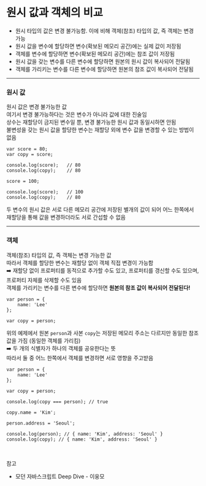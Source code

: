 # 원시 값과 객체의 비교

- 원시 타입의 값은 변경 불가능함. 이에 비해 객체(참조) 타입의 값, 즉 객체는 변경 가능
- 원시 값을 변수에 할당하면 변수(확보된 메모리 공간)에는 실제 값이 저장됨
- 객체를 변수에 할당하면 변수(확보된 메모리 공간)에는 참조 값이 저장됨
- 원시 값을 갖는 변수를 다른 변수에 할당하면 원본의 원시 값이 복사되어 전달됨
- 객체를 가리키는 변수를 다른 변수에 할당하면 원본의 참조 값이 복사되어 전달됨

---

### 원시 값

원시 값은 변경 불가능한 값  
여기서 변경 불가능하다는 것은 변수가 아니라 값에 대한 진술임  
상수는 재할당이 금지된 변수일 뿐, 변경 불가능한 원시 값과 동일시하면 안됨  
불변성을 갖는 원시 값을 할당한 변수는 재할당 외에 변수 값을 변경할 수 있는 방법이 없음

```
var score = 80;
var copy = score;

console.log(score);   // 80
console.log(copy);    // 80

score = 100;

console.log(score);   // 100
console.log(copy);    // 80
```

두 변수의 원시 값은 서로 다른 메모리 공간에 저장된 별개의 값이 되어 어느 한쪽에서 재할당을 통해 값을 변경하더라도 서로 간섭할 수 없음

---

### 객체

객체(참조) 타입의 값, 즉 객체는 변경 가능한 값  
따라서 객체를 할당한 변수는 재할당 없이 객체 직접 변경이 가능함  
➡️ 재할당 없이 프로퍼티를 동적으로 추가할 수도 있고, 프로퍼티를 갱신할 수도 있으며, 프로퍼티 자체를 삭제할 수도 있음  
객체를 가리키는 변수를 다른 변수에 할당하면 **원본의 참조 값이 복사되어 전달된다!**

```
var person = {
	name: 'Lee'
};

var copy = person;
```

위의 예제에서 원본 `person`과 사본 `copy`는 저장된 메모리 주소는 다르지만 동일한 참조 값을 가짐 (동일한 객체를 가리킴)  
➡️ 두 개의 식별자가 하나의 객체를 공유한다는 뜻  
따라서 둘 중 어느 한쪽에서 객체를 변경하면 서로 영향을 주고받음

```
var person = {
	name: 'Lee'
};

var copy = person;

console.log(copy === person); // true

copy.name = 'Kim';

person.address = 'Seoul';

console.log(person); // { name: 'Kim', address: 'Seoul' }
console.log(copy); // { name: 'Kim', address: 'Seoul' }
```

<br>

참고

- 모던 자바스크립트 Deep Dive - 이웅모
